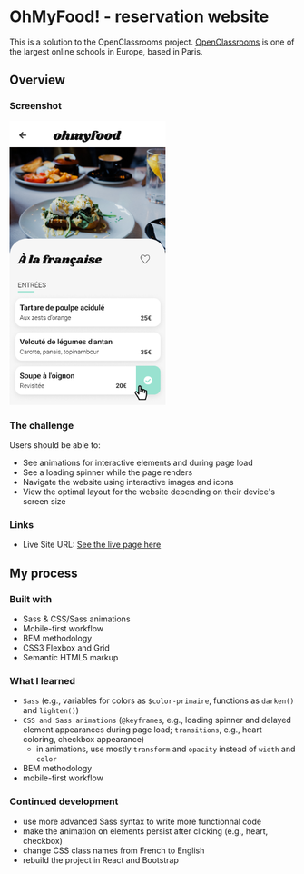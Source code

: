 # OhMyFood! - reservation website

This is a solution to the OpenClassrooms project. [OpenClassrooms](https://openclassrooms.com/) is one of the largest online schools in Europe, based in Paris.

## Overview

### Screenshot

<img src="./images/screenshot.png" alt="screenshot of the project" height="500">

### The challenge

Users should be able to:

- See animations for interactive elements and during page load
- See a loading spinner while the page renders
- Navigate the website using interactive images and icons
- View the optimal layout for the website depending on their device's screen size

### Links

- Live Site URL: [See the live page here](https://kasia307584.github.io/oh_my_food-reservation-website/)

## My process

### Built with

- Sass & CSS/Sass animations
- Mobile-first workflow
- BEM methodology
- CSS3 Flexbox and Grid
- Semantic HTML5 markup

### What I learned

- `Sass` (e.g., variables for colors as `$color-primaire`, functions as `darken()` and `lighten()`)
- `CSS and Sass animations` (`@keyframes`, e.g., loading spinner and delayed element appearances during page load; `transitions`, e.g., heart coloring, checkbox appearance)
  - in animations, use mostly `transform` and `opacity` instead of `width` and `color`
- BEM methodology
- mobile-first workflow

### Continued development

- use more advanced Sass syntax to write more functionnal code
- make the animation on elements persist after clicking (e.g., heart, checkbox)
- change CSS class names from French to English
- rebuild the project in React and Bootstrap
